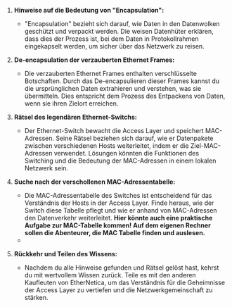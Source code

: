 
1. **Hinweise auf die Bedeutung von "Encapsulation":**
    
    - "Encapsulation" bezieht sich darauf, wie Daten in den Datenwolken geschützt und verpackt werden. Die weisen Datenhüter erklären, dass dies der Prozess ist, bei dem Daten in Protokollrahmen eingekapselt werden, um sicher über das Netzwerk zu reisen.
2. **De-encapsulation der verzauberten Ethernet Frames:**
    
    - Die verzauberten Ethernet Frames enthalten verschlüsselte Botschaften. Durch das De-encapsulieren dieser Frames kannst du die ursprünglichen Daten extrahieren und verstehen, was sie übermitteln. Dies entspricht dem Prozess des Entpackens von Daten, wenn sie ihren Zielort erreichen.
3. **Rätsel des legendären Ethernet-Switchs:**
    
    - Der Ethernet-Switch bewacht die Access Layer und speichert MAC-Adressen. Seine Rätsel beziehen sich darauf, wie er Datenpakete zwischen verschiedenen Hosts weiterleitet, indem er die Ziel-MAC-Adressen verwendet. Lösungen könnten die Funktionen des Switching und die Bedeutung der MAC-Adressen in einem lokalen Netzwerk sein.
4. **Suche nach der verschollenen MAC-Adressentabelle:**
    
    - Die MAC-Adressentabelle des Switches ist entscheidend für das Verständnis der Hosts in der Access Layer. Finde heraus, wie der Switch diese Tabelle pflegt und wie er anhand von MAC-Adressen den Datenverkehr weiterleitet. **Hier könnte auch eine praktische Aufgabe zur MAC-Tabelle kommen! Auf dem eigenen Rechner sollen die Abenteurer, die MAC Tabelle finden und auslesen.**
    -   
        
5. **Rückkehr und Teilen des Wissens:**
    
    - Nachdem du alle Hinweise gefunden und Rätsel gelöst hast, kehrst du mit wertvollem Wissen zurück. Teile es mit den anderen Kaufleuten von EtherNetica, um das Verständnis für die Geheimnisse der Access Layer zu vertiefen und die Netzwerkgemeinschaft zu stärken.